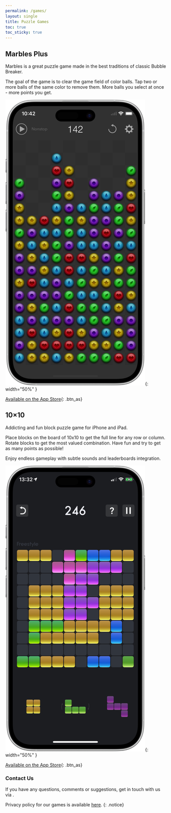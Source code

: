 ```yaml
---
permalink: /games/
layout: single
title: Puzzle Games
toc: true
toc_sticky: true
---
```


<link href="/assets/app-store-badges.css" rel="stylesheet" />

## Marbles Plus

Marbles is a great puzzle game made in the best traditions of classic Bubble Breaker.

The goal of the game is to clear the game field of color balls. Tap two or more balls of the same color to remove them. More balls you select at once - more points you get.

![Marbles for iPad and iPhone](/assets/images/apps/marbles.png){: width="50%" }

[Available on the App Store](https://itunes.apple.com/app/id346479909){: .btn_as}

## 10×10

Addicting and fun block puzzle game for iPhone and iPad.

Place blocks on the board of 10x10 to get the full line for any row or column. Rotate blocks to get the most valued combination. Have fun and try to get as many points as possible!

Enjoy endless gameplay with subtle sounds and leaderboards integration.

![10x10 game for iPad and iPhone](/assets/images/apps/10x10.png){: width="50%" }

[Available on the App Store](https://itunes.apple.com/app/id1363111464){: .btn_as}


### Contact Us

If you have any questions, comments or suggestions, get in touch with us via <script>contact_us("e-mail", "Games Feedback")</script>.

Privacy policy for our games is available [here](/privacy-policy/).
{: .notice}
